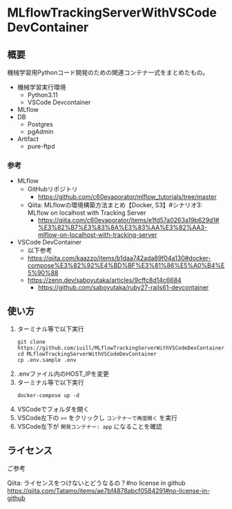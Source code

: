 # MLflowTrackingServerWithVSCodeDevContainer

## 概要

機械学習用Pythonコード開発のための関連コンテナ一式をまとめたもの。

- 機械学習実行環境
    - Python3.11
    - VSCode Devcontainer
- MLflow
- DB
    - Postgres
    - pgAdmin
- Artifact
    - pure-ftpd

### 参考

- MLflow
    - GitHubリポジトリ
        - https://github.com/c60evaporator/mlflow_tutorials/tree/master
    - Qiita: MLflowの環境構築方法まとめ【Docker, S3】#シナリオ3: MLflow on localhost with Tracking Server
        - https://qiita.com/c60evaporator/items/e1fd57a0263a19b629d1#%E3%82%B7%E3%83%8A%E3%83%AA%E3%82%AA3-mlflow-on-localhost-with-tracking-server
- VSCode DevContainer
    - 以下参考
    - https://qiita.com/kaazzo/items/b1daa742ada89f04a130#docker-compose%E3%82%92%E4%BD%BF%E3%81%86%E5%A0%B4%E5%90%88
    - https://zenn.dev/saboyutaka/articles/9cffc8d14c6684
        - https://github.com/saboyutaka/ruby27-rails61-devcontainer

## 使い方

1. ターミナル等で以下実行
    ```
    git clone https://github.com/iuill/MLflowTrackingServerWithVSCodeDevContainer.git
    cd MLflowTrackingServerWithVSCodeDevContainer
    cp .env.sample .env
    ```
1. .envファイル内のHOST_IPを変更
1. ターミナル等で以下実行
    ```
    docker-compose up -d
    ```
1. VSCodeでフォルダを開く
1. VSCode左下の `><` をクリックし `コンテナーで再度開く` を実行
1. VSCode左下が `開発コンテナー: app` になることを確認

## ライセンス

ご参考

Qiita: ライセンスをつけないとどうなるの？#no license in github
https://qiita.com/Tatamo/items/ae7bf4878abcf0584291#no-license-in-github

